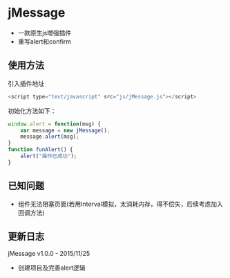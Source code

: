 # jMessage
* 一款原生js增强插件
* 重写alert和confirm

## 使用方法
引入插件地址
```javascript
<script type="text/javascript" src="js/jMessage.js"></script>
```
初始化方法如下：
```javascript
window.alert = function(msg) {
    var message = new jMessage();
    message.alert(msg);
}
function funAlert() {
    alert("操作已成功");
}
```
## 已知问题
* 组件无法阻塞页面(若用Interval模拟，太消耗内存，得不偿失，后续考虑加入回调方法)

## 更新日志
jMessage v1.0.0 - 2015/11/25
* 创建项目及完善alert逻辑
